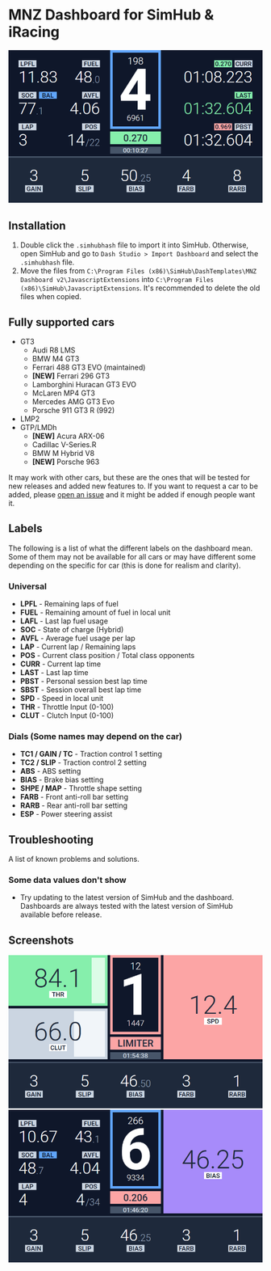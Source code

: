 # MNZ Dashboard for SimHub & iRacing

![MNZ Dashboard](Screenshots/mnz-v2.0.0-beta.2_screenshot-1.png "MNZ Dashboard")

## Installation
1. Double click the `.simhubhash` file to import it into SimHub. Otherwise, open SimHub and go to `Dash Studio > Import Dashboard` and select the `.simhubhash` file.
2. Move the files from `C:\Program Files (x86)\SimHub\DashTemplates\MNZ Dashboard v2\JavascriptExtensions` into `C:\Program Files (x86)\SimHub\JavascriptExtensions`. It's recommended to delete the old files when copied.

## Fully supported cars

- GT3
  - Audi R8 LMS
  - BMW M4 GT3
  - Ferrari 488 GT3 EVO (maintained)
  - **[NEW]** Ferrari 296 GT3
  - Lamborghini Huracan GT3 EVO
  - McLaren MP4 GT3
  - Mercedes AMG GT3 Evo
  - Porsche 911 GT3 R (992)
- LMP2
- GTP/LMDh
  - **[NEW]** Acura ARX-06
  - Cadillac V-Series.R
  - BMW M Hybrid V8
  - **[NEW]** Porsche 963

It may work with other cars, but these are the ones that will be tested for new releases and added new features to. If you want to request a car to be added, please [open an issue](https://github.com/simo026q/mnz-dashboard/issues/new) and it might be added if enough people want it.

## Labels

The following is a list of what the different labels on the dashboard mean. Some of them may not be available for all cars or may have different some depending on the specific for car (this is done for realism and clarity).

### Universal

- **LPFL** - Remaining laps of fuel
- **FUEL** - Remaining amount of fuel in local unit
- **LAFL** - Last lap fuel usage
- **SOC** - State of charge (Hybrid)
- **AVFL** - Average fuel usage per lap
- **LAP** - Current lap / Remaining laps
- **POS** - Current class position / Total class opponents
- **CURR** - Current lap time
- **LAST** - Last lap time
- **PBST** - Personal session best lap time
- **SBST** - Session overall best lap time
- **SPD** - Speed in local unit
- **THR** - Throttle Input (0-100)
- **CLUT** - Clutch Input (0-100)

### Dials (Some names may depend on the car)

- **TC1 / GAIN / TC** - Traction control 1 setting
- **TC2 / SLIP** - Traction control 2 setting
- **ABS** - ABS setting
- **BIAS** - Brake bias setting
- **SHPE / MAP** - Throttle shape setting
- **FARB** - Front anti-roll bar setting
- **RARB** - Rear anti-roll bar setting
- **ESP** - Power steering assist

## Troubleshooting

A list of known problems and solutions.

### Some data values don't show
- Try updating to the latest version of SimHub and the dashboard. Dashboards are always tested with the latest version of SimHub available before release.

## Screenshots

![MNZ Dashboard](Screenshots/mnz-v2.0.0-beta.2_screenshot-2.png "MNZ Dashboard")
![MNZ Dashboard](Screenshots/mnz-v2.0.0-beta.2_screenshot-3.png "MNZ Dashboard")